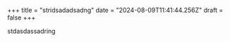 +++
title = "stridsadadsadng"
date = "2024-08-09T11:41:44.256Z"
draft = false
+++

  stdasdassadring
        